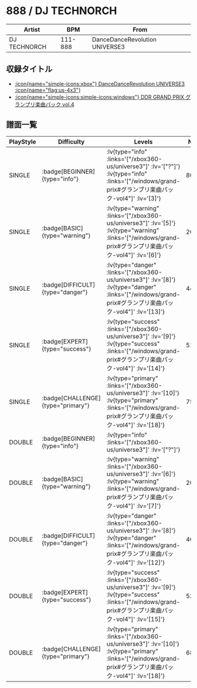 # 888 / DJ TECHNORCH

|Artist|BPM|From|
|------|---|----|
|DJ TECHNORCH|111-888|DanceDanceRevolution UNIVERSE3|

## 収録タイトル

- [ :icon{name="simple-icons:xbox"} DanceDanceRevolution UNIVERSE3 :icon{name="flag:us-4x3"} ](/xbox360-us/universe3)
- [ :icon{name="simple-icons:simple-icons:windows"} DDR GRAND PRIX グランプリ楽曲パック vol.4](/windows/grand-prix#グランプリ楽曲パック-vol4)

## 譜面一覧

|PlayStyle|Difficulty|Levels|Notes|Movie|
|---------|----------|------|-----|-----|
|SINGLE| :badge[BEGINNER]{type="info"} | :lv{type="info" :links='["/xbox360-us/universe3"]' :lv='["?"]'}  :lv{type="info" :links='["/windows/grand-prix#グランプリ楽曲パック-vol4"]' :lv='[3]'} |80/6||
|SINGLE| :badge[BASIC]{type="warning"} | :lv{type="warning" :links='["/xbox360-us/universe3"]' :lv='[5]'}  :lv{type="warning" :links='["/windows/grand-prix#グランプリ楽曲パック-vol4"]' :lv='[6]'} |208/10||
|SINGLE| :badge[DIFFICULT]{type="danger"} | :lv{type="danger" :links='["/xbox360-us/universe3"]' :lv='[8]'}  :lv{type="danger" :links='["/windows/grand-prix#グランプリ楽曲パック-vol4"]' :lv='[13]'} |444/24||
|SINGLE| :badge[EXPERT]{type="success"} | :lv{type="success" :links='["/xbox360-us/universe3"]' :lv='[9]'}  :lv{type="success" :links='["/windows/grand-prix#グランプリ楽曲パック-vol4"]' :lv='[14]'} |515/11||
|SINGLE| :badge[CHALLENGE]{type="primary"} | :lv{type="primary" :links='["/xbox360-us/universe3"]' :lv='[10]'}  :lv{type="primary" :links='["/windows/grand-prix#グランプリ楽曲パック-vol4"]' :lv='[18]'} |753/25||
|DOUBLE| :badge[BEGINNER]{type="info"} | :lv{type="info" :links='["/xbox360-us/universe3"]' :lv='["?"]'} |||
|DOUBLE| :badge[BASIC]{type="warning"} | :lv{type="warning" :links='["/xbox360-us/universe3"]' :lv='[6]'}  :lv{type="warning" :links='["/windows/grand-prix#グランプリ楽曲パック-vol4"]' :lv='[7]'} |208/10||
|DOUBLE| :badge[DIFFICULT]{type="danger"} | :lv{type="danger" :links='["/xbox360-us/universe3"]' :lv='[8]'}  :lv{type="danger" :links='["/windows/grand-prix#グランプリ楽曲パック-vol4"]' :lv='[12]'} |406/11||
|DOUBLE| :badge[EXPERT]{type="success"} | :lv{type="success" :links='["/xbox360-us/universe3"]' :lv='[9]'}  :lv{type="success" :links='["/windows/grand-prix#グランプリ楽曲パック-vol4"]' :lv='[15]'} |537/21||
|DOUBLE| :badge[CHALLENGE]{type="primary"} | :lv{type="primary" :links='["/xbox360-us/universe3"]' :lv='[10]'}  :lv{type="primary" :links='["/windows/grand-prix#グランプリ楽曲パック-vol4"]' :lv='[18]'} |680/12||

